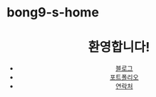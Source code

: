 # bong9-s-home
<html lang="ko">
<head>
    <meta charset="UTF-8">
    <meta name="viewport" content="width=device-width, initial-scale=1.0">
    <title>메인 페이지</title>
</head>
<body>
    <header>
        <h1>환영합니다!</h1>
        <nav>
            <ul>
                <li><a href="blog.html">블로그</a></li>
                <li><a href="portfolio.html">포트폴리오</a></li>
                <li><a href="#contact">연락처</a></li>
            </ul>
        </nav>
    </header>
    <!-- 나머지 내용 추가 -->
</body>
</html>
